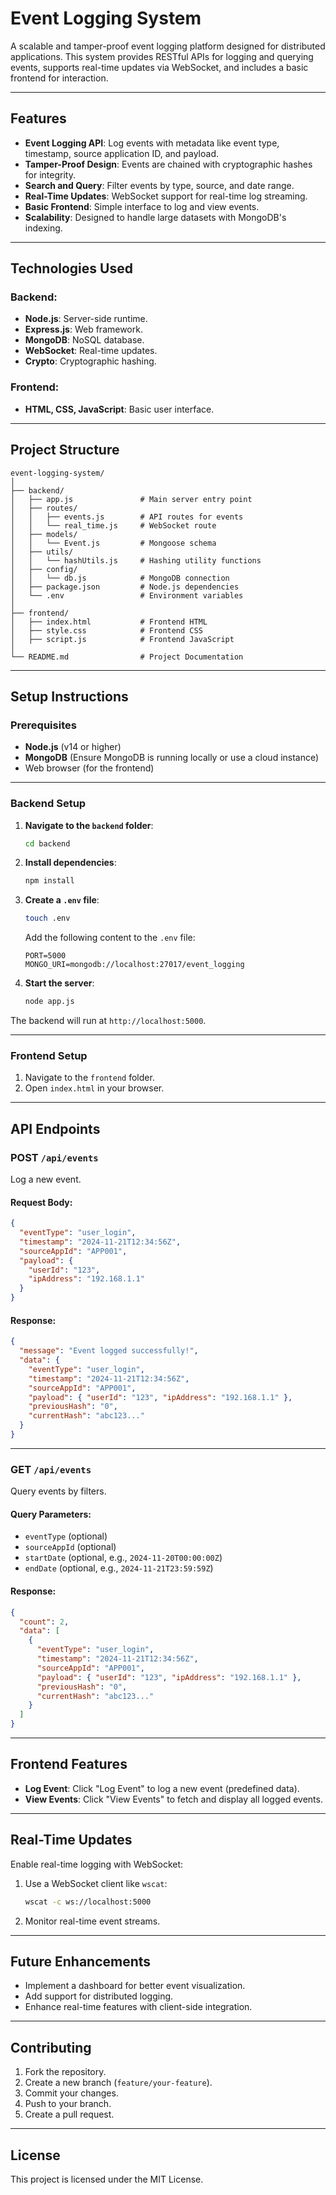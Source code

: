 
# Event Logging System

A scalable and tamper-proof event logging platform designed for distributed applications. This system provides RESTful APIs for logging and querying events, supports real-time updates via WebSocket, and includes a basic frontend for interaction.

---

## **Features**
- **Event Logging API**: Log events with metadata like event type, timestamp, source application ID, and payload.
- **Tamper-Proof Design**: Events are chained with cryptographic hashes for integrity.
- **Search and Query**: Filter events by type, source, and date range.
- **Real-Time Updates**: WebSocket support for real-time log streaming.
- **Basic Frontend**: Simple interface to log and view events.
- **Scalability**: Designed to handle large datasets with MongoDB's indexing.

---

## **Technologies Used**
### Backend:
- **Node.js**: Server-side runtime.
- **Express.js**: Web framework.
- **MongoDB**: NoSQL database.
- **WebSocket**: Real-time updates.
- **Crypto**: Cryptographic hashing.

### Frontend:
- **HTML, CSS, JavaScript**: Basic user interface.

---

## **Project Structure**
```
event-logging-system/
│
├── backend/
│   ├── app.js               # Main server entry point
│   ├── routes/
│   │   ├── events.js        # API routes for events
│   │   └── real_time.js     # WebSocket route
│   ├── models/
│   │   └── Event.js         # Mongoose schema
│   ├── utils/
│   │   └── hashUtils.js     # Hashing utility functions
│   ├── config/
│   │   └── db.js            # MongoDB connection
│   ├── package.json         # Node.js dependencies
│   └── .env                 # Environment variables
│
├── frontend/
│   ├── index.html           # Frontend HTML
│   ├── style.css            # Frontend CSS
│   ├── script.js            # Frontend JavaScript
│
└── README.md                # Project Documentation
```

---

## **Setup Instructions**

### Prerequisites
- **Node.js** (v14 or higher)
- **MongoDB** (Ensure MongoDB is running locally or use a cloud instance)
- Web browser (for the frontend)

---

### Backend Setup
1. **Navigate to the `backend` folder**:
   ```bash
   cd backend
   ```
2. **Install dependencies**:
   ```bash
   npm install
   ```
3. **Create a `.env` file**:
   ```bash
   touch .env
   ```
   Add the following content to the `.env` file:
   ```
   PORT=5000
   MONGO_URI=mongodb://localhost:27017/event_logging
   ```
4. **Start the server**:
   ```bash
   node app.js
   ```

The backend will run at `http://localhost:5000`.

---

### Frontend Setup
1. Navigate to the `frontend` folder.
2. Open `index.html` in your browser.

---

## **API Endpoints**

### **POST** `/api/events`
Log a new event.

#### Request Body:
```json
{
  "eventType": "user_login",
  "timestamp": "2024-11-21T12:34:56Z",
  "sourceAppId": "APP001",
  "payload": {
    "userId": "123",
    "ipAddress": "192.168.1.1"
  }
}
```

#### Response:
```json
{
  "message": "Event logged successfully!",
  "data": {
    "eventType": "user_login",
    "timestamp": "2024-11-21T12:34:56Z",
    "sourceAppId": "APP001",
    "payload": { "userId": "123", "ipAddress": "192.168.1.1" },
    "previousHash": "0",
    "currentHash": "abc123..."
  }
}
```

---

### **GET** `/api/events`
Query events by filters.

#### Query Parameters:
- `eventType` (optional)
- `sourceAppId` (optional)
- `startDate` (optional, e.g., `2024-11-20T00:00:00Z`)
- `endDate` (optional, e.g., `2024-11-21T23:59:59Z`)

#### Response:
```json
{
  "count": 2,
  "data": [
    {
      "eventType": "user_login",
      "timestamp": "2024-11-21T12:34:56Z",
      "sourceAppId": "APP001",
      "payload": { "userId": "123", "ipAddress": "192.168.1.1" },
      "previousHash": "0",
      "currentHash": "abc123..."
    }
  ]
}
```

---

## **Frontend Features**
- **Log Event**: Click "Log Event" to log a new event (predefined data).
- **View Events**: Click "View Events" to fetch and display all logged events.

---

## **Real-Time Updates**
Enable real-time logging with WebSocket:
1. Use a WebSocket client like `wscat`:
   ```bash
   wscat -c ws://localhost:5000
   ```
2. Monitor real-time event streams.

---

## **Future Enhancements**
- Implement a dashboard for better event visualization.
- Add support for distributed logging.
- Enhance real-time features with client-side integration.

---

## **Contributing**
1. Fork the repository.
2. Create a new branch (`feature/your-feature`).
3. Commit your changes.
4. Push to your branch.
5. Create a pull request.

---

## **License**
This project is licensed under the MIT License.
 
